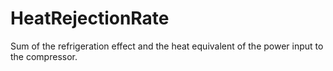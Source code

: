 HeatRejectionRate
=================

Sum of the refrigeration effect and the heat equivalent of the power input to the compressor.
